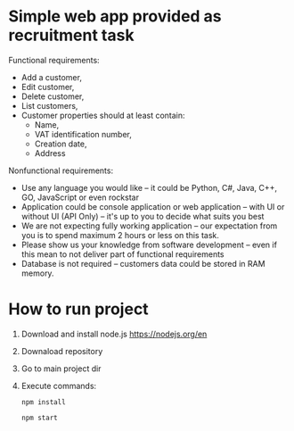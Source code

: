 # Simple web app provided as recruitment task

Functional requirements:
- Add a customer,
- Edit customer,
- Delete customer,
- List customers,
- Customer properties should at least contain:
  - Name, 
  - VAT identification number, 
  - Creation date, 
  - Address

Nonfunctional requirements:
- Use any language you would like – it could be Python, C#, Java, C++, GO, JavaScript or even rockstar
- Application could be console application or web application – with UI or without UI (API Only) – it's up to you to decide what suits you best
- We are not expecting fully working application – our expectation from you is to spend maximum 2 hours or less on this task.
- Please show us your knowledge from software development – even if this mean to not deliver part of functional requirements
- Database is not required – customers data could be stored in RAM memory.

# How to run project
1. Download and install node.js https://nodejs.org/en 
2. Downaload repository 
3. Go to main project dir
4. Execute commands:

    `npm install`
  
    `npm start`
